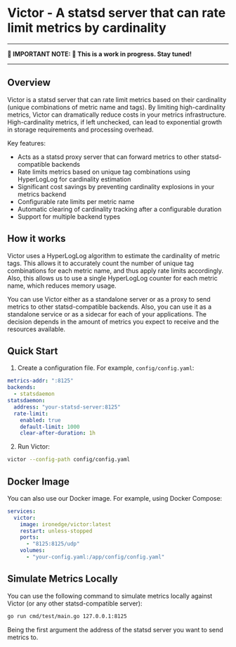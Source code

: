 # Victor - A statsd server that can rate limit metrics by cardinality

---

**:construction_worker: IMPORTANT NOTE: :construction_worker: This is a work in progress. Stay tuned!**

---

## Overview

Victor is a statsd server that can rate limit metrics based on their cardinality (unique combinations of metric name and tags). By limiting high-cardinality metrics, Victor can dramatically reduce costs in your metrics infrastructure. High-cardinality metrics, if left unchecked, can lead to exponential growth in storage requirements and processing overhead.

Key features:

- Acts as a statsd proxy server that can forward metrics to other statsd-compatible backends
- Rate limits metrics based on unique tag combinations using HyperLogLog for cardinality estimation
- Significant cost savings by preventing cardinality explosions in your metrics backend
- Configurable rate limits per metric name
- Automatic clearing of cardinality tracking after a configurable duration
- Support for multiple backend types

## How it works

Victor uses a HyperLogLog algorithm to estimate the cardinality of metric tags. This allows it to accurately count the number of unique tag combinations for each metric name, and thus apply rate limits accordingly. Also, this allows us to use a single HyperLogLog counter for each metric name, which reduces memory usage.

You can use Victor either as a standalone server or as a proxy to send metrics to other statsd-compatible backends. Also, you can use it as a standalone service or as a sidecar for each of your applications. The decision depends in the amount of metrics you expect to receive and the resources available.

## Quick Start

1. Create a configuration file. For example, `config/config.yaml`:

```yaml
metrics-addr: ":8125"
backends:
  - statsdaemon
statsdaemon:
  address: "your-statsd-server:8125"
  rate-limit:
    enabled: true
    default-limit: 1000
    clear-after-duration: 1h
```

2. Run Victor:

```bash
victor --config-path config/config.yaml
```

## Docker Image

You can also use our Docker image. For example, using Docker Compose:

```yaml
services:
  victor:
    image: ironedge/victor:latest
    restart: unless-stopped
    ports:
      - "8125:8125/udp"
    volumes:
      - "your-config.yaml:/app/config/config.yaml"
```

## Simulate Metrics Locally

You can use the following command to simulate metrics locally against Victor (or any other statsd-compatible server):

```bash
go run cmd/test/main.go 127.0.0.1:8125
```

Being the first argument the address of the statsd server you want to send metrics to.





